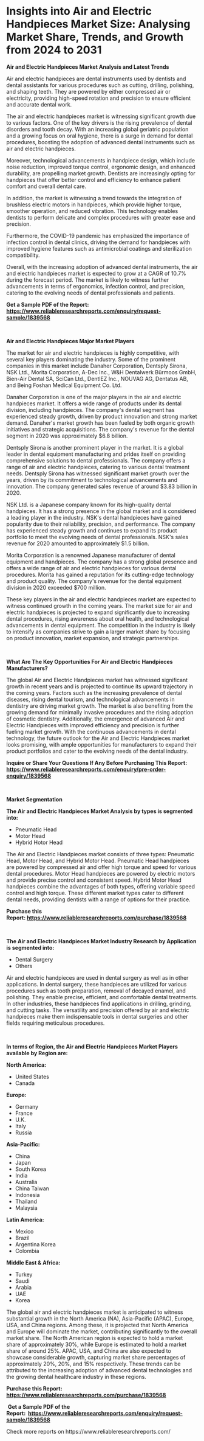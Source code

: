 <p><h1>Insights into Air and Electric Handpieces Market Size: Analysing Market Share, Trends, and Growth from 2024 to 2031</h1></p><p><strong>Air and Electric Handpieces Market Analysis and Latest Trends</strong></p>
<p><p>Air and electric handpieces are dental instruments used by dentists and dental assistants for various procedures such as cutting, drilling, polishing, and shaping teeth. They are powered by either compressed air or electricity, providing high-speed rotation and precision to ensure efficient and accurate dental work.</p><p>The air and electric handpieces market is witnessing significant growth due to various factors. One of the key drivers is the rising prevalence of dental disorders and tooth decay. With an increasing global geriatric population and a growing focus on oral hygiene, there is a surge in demand for dental procedures, boosting the adoption of advanced dental instruments such as air and electric handpieces.</p><p>Moreover, technological advancements in handpiece design, which include noise reduction, improved torque control, ergonomic design, and enhanced durability, are propelling market growth. Dentists are increasingly opting for handpieces that offer better control and efficiency to enhance patient comfort and overall dental care.</p><p>In addition, the market is witnessing a trend towards the integration of brushless electric motors in handpieces, which provide higher torque, smoother operation, and reduced vibration. This technology enables dentists to perform delicate and complex procedures with greater ease and precision.</p><p>Furthermore, the COVID-19 pandemic has emphasized the importance of infection control in dental clinics, driving the demand for handpieces with improved hygiene features such as antimicrobial coatings and sterilization compatibility.</p><p>Overall, with the increasing adoption of advanced dental instruments, the air and electric handpieces market is expected to grow at a CAGR of 10.7% during the forecast period. The market is likely to witness further advancements in terms of ergonomics, infection control, and precision, catering to the evolving needs of dental professionals and patients.</p></p>
<p><strong>Get a Sample PDF of the Report:&nbsp; <a href="https://www.reliableresearchreports.com/enquiry/request-sample/1839568">https://www.reliableresearchreports.com/enquiry/request-sample/1839568</a></strong></p>
<p>&nbsp;</p>
<p><strong>Air and Electric Handpieces Major Market Players</strong></p>
<p><p>The market for air and electric handpieces is highly competitive, with several key players dominating the industry. Some of the prominent companies in this market include Danaher Corporation, Dentsply Sirona, NSK Ltd., Morita Corporation, A-Dec Inc., W&H Dentalwerk Bürmoos GmbH, Bien-Air Dental SA, SciCan Ltd., DentlEZ Inc., NOUVAG AG, Dentatus AB, and Being Foshan Medical Equipment Co. Ltd.</p><p>Danaher Corporation is one of the major players in the air and electric handpieces market. It offers a wide range of products under its dental division, including handpieces. The company's dental segment has experienced steady growth, driven by product innovation and strong market demand. Danaher's market growth has been fueled by both organic growth initiatives and strategic acquisitions. The company's revenue for the dental segment in 2020 was approximately $6.8 billion.</p><p>Dentsply Sirona is another prominent player in the market. It is a global leader in dental equipment manufacturing and prides itself on providing comprehensive solutions to dental professionals. The company offers a range of air and electric handpieces, catering to various dental treatment needs. Dentsply Sirona has witnessed significant market growth over the years, driven by its commitment to technological advancements and innovation. The company generated sales revenue of around $3.83 billion in 2020.</p><p>NSK Ltd. is a Japanese company known for its high-quality dental handpieces. It has a strong presence in the global market and is considered a leading player in the industry. NSK's dental handpieces have gained popularity due to their reliability, precision, and performance. The company has experienced steady growth and continues to expand its product portfolio to meet the evolving needs of dental professionals. NSK's sales revenue for 2020 amounted to approximately $1.5 billion.</p><p>Morita Corporation is a renowned Japanese manufacturer of dental equipment and handpieces. The company has a strong global presence and offers a wide range of air and electric handpieces for various dental procedures. Morita has gained a reputation for its cutting-edge technology and product quality. The company's revenue for the dental equipment division in 2020 exceeded $700 million.</p><p>These key players in the air and electric handpieces market are expected to witness continued growth in the coming years. The market size for air and electric handpieces is projected to expand significantly due to increasing dental procedures, rising awareness about oral health, and technological advancements in dental equipment. The competition in the industry is likely to intensify as companies strive to gain a larger market share by focusing on product innovation, market expansion, and strategic partnerships.</p></p>
<p>&nbsp;</p>
<p><strong>What Are The Key Opportunities For Air and Electric Handpieces Manufacturers?</strong></p>
<p><p>The global Air and Electric Handpieces market has witnessed significant growth in recent years and is projected to continue its upward trajectory in the coming years. Factors such as the increasing prevalence of dental diseases, rising dental tourism, and technological advancements in dentistry are driving market growth. The market is also benefiting from the growing demand for minimally invasive procedures and the rising adoption of cosmetic dentistry. Additionally, the emergence of advanced Air and Electric Handpieces with improved efficiency and precision is further fueling market growth. With the continuous advancements in dental technology, the future outlook for the Air and Electric Handpieces market looks promising, with ample opportunities for manufacturers to expand their product portfolios and cater to the evolving needs of the dental industry.</p></p>
<p><strong>Inquire or Share Your Questions If Any Before Purchasing This Report: <a href="https://www.reliableresearchreports.com/enquiry/pre-order-enquiry/1839568">https://www.reliableresearchreports.com/enquiry/pre-order-enquiry/1839568</a></strong></p>
<p>&nbsp;</p>
<p><strong>Market Segmentation</strong></p>
<p><strong>The Air and Electric Handpieces Market Analysis by types is segmented into:</strong></p>
<p><ul><li>Pneumatic Head</li><li>Motor Head</li><li>Hybrid Hotor Head</li></ul></p>
<p><p>The Air and Electric Handpieces market consists of three types: Pneumatic Head, Motor Head, and Hybrid Motor Head. Pneumatic Head handpieces are powered by compressed air and offer high torque and speed for various dental procedures. Motor Head handpieces are powered by electric motors and provide precise control and consistent speed. Hybrid Motor Head handpieces combine the advantages of both types, offering variable speed control and high torque. These different market types cater to different dental needs, providing dentists with a range of options for their practice.</p></p>
<p><strong>Purchase this Report:&nbsp;<a href="https://www.reliableresearchreports.com/purchase/1839568">https://www.reliableresearchreports.com/purchase/1839568</a></strong></p>
<p>&nbsp;</p>
<p><strong>The Air and Electric Handpieces Market Industry Research by Application is segmented into:</strong></p>
<p><ul><li>Dental Surgery</li><li>Others</li></ul></p>
<p><p>Air and electric handpieces are used in dental surgery as well as in other applications. In dental surgery, these handpieces are utilized for various procedures such as tooth preparation, removal of decayed enamel, and polishing. They enable precise, efficient, and comfortable dental treatments. In other industries, these handpieces find applications in drilling, grinding, and cutting tasks. The versatility and precision offered by air and electric handpieces make them indispensable tools in dental surgeries and other fields requiring meticulous procedures.</p></p>
<p>&nbsp;</p>
<p><strong>In terms of Region, the Air and Electric Handpieces Market Players available by Region are:</strong></p>
<p>
    <p> <strong> North America: </strong>
        <ul>
            <li>United States</li>
            <li>Canada</li>
        </ul>
        </p> 
    <p> <strong> Europe: </strong>
        <ul>
            <li>Germany</li>
            <li>France</li>
            <li>U.K.</li>
            <li>Italy</li>
            <li>Russia</li>
        </ul>
        </p> 
    <p> <strong> Asia-Pacific: </strong>
        <ul>
            <li>China</li>
            <li>Japan</li>
            <li>South Korea</li>
            <li>India</li>
            <li>Australia</li>
            <li>China Taiwan</li>
            <li>Indonesia</li>
            <li>Thailand</li>
            <li>Malaysia</li>
        </ul>
        </p> 
    <p> <strong> Latin America: </strong>
        <ul>
            <li>Mexico</li>
            <li>Brazil</li>
            <li>Argentina Korea</li>
            <li>Colombia</li>
        </ul>
        </p> 
    <p> <strong> Middle East & Africa: </strong>
        <ul>
            <li>Turkey</li>
            <li>Saudi</li>
            <li>Arabia</li>
            <li>UAE</li>
            <li>Korea</li>
        </ul>
    </p>
    </p>
<p><p>The global air and electric handpieces market is anticipated to witness substantial growth in the North America (NA), Asia-Pacific (APAC), Europe, USA, and China regions. Among these, it is projected that North America and Europe will dominate the market, contributing significantly to the overall market share. The North American region is expected to hold a market share of approximately 30%, while Europe is estimated to hold a market share of around 25%. APAC, USA, and China are also expected to showcase considerable growth, capturing market share percentages of approximately 20%, 20%, and 15% respectively. These trends can be attributed to the increasing adoption of advanced dental technologies and the growing dental healthcare industry in these regions.</p></p>
<p><strong>Purchase this Report: <a href="https://www.reliableresearchreports.com/purchase/1839568">https://www.reliableresearchreports.com/purchase/1839568</a></strong></p>
<p>&nbsp;<strong>Get a Sample PDF of the Report:&nbsp;&nbsp;<a href="https://www.reliableresearchreports.com/enquiry/request-sample/1839568">https://www.reliableresearchreports.com/enquiry/request-sample/1839568</a></strong></p>
<p><strong></strong></p>
<p>Check more reports on https://www.reliableresearchreports.com/</p>